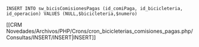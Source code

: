 `INSERT INTO sw_bicisComisionesPagas (id_comiPaga, id_bicicleteria, id_operacion) VALUES (NULL,$bicicleteria,$numero)`

[[CRM Novedades/Archivos/PHP/Crons/cron_bicicleterias_comisiones_pagas.php/Consultas/INSERT/INSERT|INSERT]]